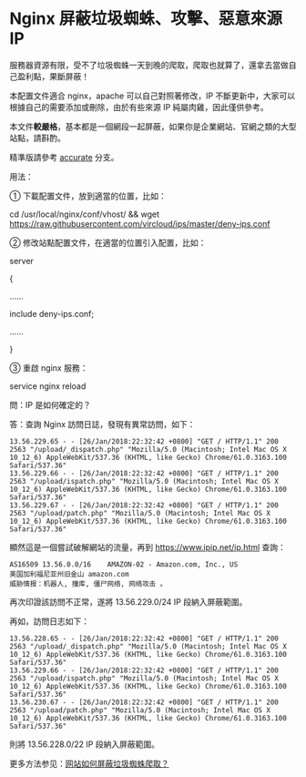 # Nginx 屏蔽垃圾蜘蛛、攻擊、惡意來源 IP

服務器資源有限，受不了垃圾蜘蛛一天到晚的爬取，爬取也就算了，還拿去當做自己盈利點，果斷屏蔽！

本配置文件適合 nginx，apache 可以自己對照著修改，IP 不斷更新中，大家可以根據自己的需要添加或刪除，由於有些來源 IP 純屬肉雞，因此僅供參考。

本文件**較嚴格**，基本都是一個網段一起屏蔽，如果你是企業網站、官網之類的大型站點，請斟酌。

精準版請參考 [accurate](https://github.com/vircloud/ips/tree/accurate) 分支。

用法：

① 下載配置文件，放到適當的位置，比如：

cd /usr/local/nginx/conf/vhost/ && wget https://raw.githubusercontent.com/vircloud/ips/master/deny-ips.conf

② 修改站點配置文件，在適當的位置引入配置，比如：

server

{

......

include deny-ips.conf;

......

}

③ 重啟 nginx 服務：

service nginx reload


問：IP 是如何確定的？

答：查詢 Nginx 訪問日誌，發現有異常訪問，如下：

```
13.56.229.65 - - [26/Jan/2018:22:32:42 +0800] "GET / HTTP/1.1" 200 2563 "/upload/_dispatch.php" "Mozilla/5.0 (Macintosh; Intel Mac OS X 10_12_6) AppleWebKit/537.36 (KHTML, like Gecko) Chrome/61.0.3163.100 Safari/537.36"
13.56.229.66 - - [26/Jan/2018:22:32:42 +0800] "GET / HTTP/1.1" 200 2563 "/upload/ispatch.php" "Mozilla/5.0 (Macintosh; Intel Mac OS X 10_12_6) AppleWebKit/537.36 (KHTML, like Gecko) Chrome/61.0.3163.100 Safari/537.36"
13.56.229.67 - - [26/Jan/2018:22:32:42 +0800] "GET / HTTP/1.1" 200 2563 "/upload/patch.php" "Mozilla/5.0 (Macintosh; Intel Mac OS X 10_12_6) AppleWebKit/537.36 (KHTML, like Gecko) Chrome/61.0.3163.100 Safari/537.36"
```

顯然這是一個嘗試破解網站的流量，再到 https://www.ipip.net/ip.html 查詢：

```
AS16509	13.56.0.0/16	AMAZON-02 - Amazon.com, Inc., US
美国加利福尼亚州旧金山 amazon.com
威胁情报：机器人, 撞库, 僵尸网络, 网络攻击 。
```

再次印證該訪問不正常，遂將 13.56.229.0/24 IP 段納入屏蔽範圍。

再如，訪問日志如下：

```
13.56.228.65 - - [26/Jan/2018:22:32:42 +0800] "GET / HTTP/1.1" 200 2563 "/upload/_dispatch.php" "Mozilla/5.0 (Macintosh; Intel Mac OS X 10_12_6) AppleWebKit/537.36 (KHTML, like Gecko) Chrome/61.0.3163.100 Safari/537.36"
13.56.229.66 - - [26/Jan/2018:22:32:42 +0800] "GET / HTTP/1.1" 200 2563 "/upload/ispatch.php" "Mozilla/5.0 (Macintosh; Intel Mac OS X 10_12_6) AppleWebKit/537.36 (KHTML, like Gecko) Chrome/61.0.3163.100 Safari/537.36"
13.56.230.67 - - [26/Jan/2018:22:32:42 +0800] "GET / HTTP/1.1" 200 2563 "/upload/patch.php" "Mozilla/5.0 (Macintosh; Intel Mac OS X 10_12_6) AppleWebKit/537.36 (KHTML, like Gecko) Chrome/61.0.3163.100 Safari/537.36"
```

則將 13.56.228.0/22 IP 段納入屏蔽範圍。

更多方法参见：[网站如何屏蔽垃圾蜘蛛爬取？](https://vircloud.net/operations/site-deny-bot.html)


